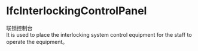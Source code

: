IfcInterlockingControlPanel
===========================
联锁控制台  
It is used to place the interlocking system control equipment for the staff to
operate the equipment。


